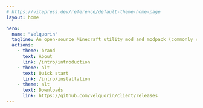 ```yaml
---
# https://vitepress.dev/reference/default-theme-home-page
layout: home

hero:
  name: "Velquorin"
  tagline: An open-source Minecraft utility mod and modpack (commonly called a "client").
  actions:
    - theme: brand
      text: About
      link: /intro/introduction
    - theme: alt
      text: Quick start
      link: /intro/installation
    - theme: alt
      text: Downloads
      link: https://github.com/velquorin/client/releases
---
```


